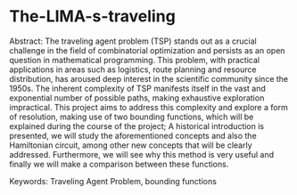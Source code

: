 # The-LIMA-s-traveling

Abstract: The traveling agent problem (TSP) stands out as a crucial challenge in the field of combinatorial optimization and persists as an open question in mathematical programming. This problem, with practical applications in areas such as logistics, route planning and resource distribution, has aroused deep interest in the scientific community since the 1950s. The inherent complexity of TSP manifests itself in the vast and exponential number of possible paths, making exhaustive exploration impractical. This project aims to address this complexity and explore a form of resolution, making use of two bounding functions, which will be explained during the course of the project; A historical introduction is presented, we will study the aforementioned concepts and also the Hamiltonian circuit, among other new concepts that will be clearly addressed.
Furthermore, we will see why this method is very useful and finally we will make a comparison between these functions.

Keywords: Traveling Agent Problem, bounding functions

